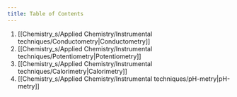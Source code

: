 ```yaml
---
title: Table of Contents
---
```


1. [[Chemistry_s/Applied Chemistry/Instrumental techniques/Conductometry|Conductometry]]
2. [[Chemistry_s/Applied Chemistry/Instrumental techniques/Potentiometry|Potentiometry]]
3. [[Chemistry_s/Applied Chemistry/Instrumental techniques/Calorimetry|Calorimetry]]
4. [[Chemistry_s/Applied Chemistry/Instrumental techniques/pH-metry|pH-metry]]